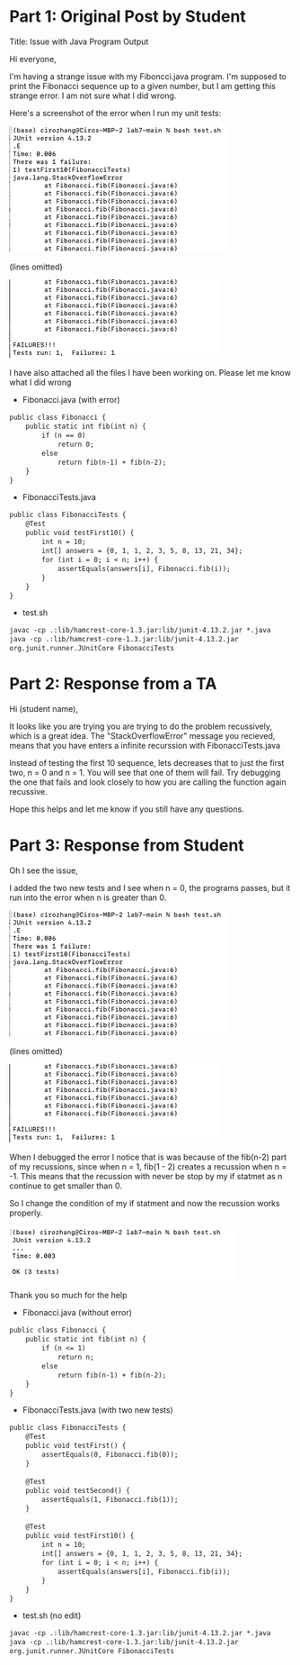 # Part 1: Original Post by Student

Title: Issue with Java Program Output

Hi everyone,

I'm having a strange issue with my Fiboncci.java program. I'm supposed to print the Fibonacci sequence up to a given number, but I am getting this strange error. I am not sure what I did wrong. 

Here's a screenshot of the error when I run my unit tests:

![Image](error1.png)

(lines omitted) 

![Image](error2.png)

I have also attached all the files I have been working on. Please let me know what I did wrong



* Fibonacci.java (with error)
```
public class Fibonacci {
    public static int fib(int n) {
        if (n == 0)
            return 0;
        else
            return fib(n-1) + fib(n-2);
    }
}
```

* FibonacciTests.java
```
public class FibonacciTests {
    @Test
    public void testFirst10() {
        int n = 10; 
	    int[] answers = {0, 1, 1, 2, 3, 5, 8, 13, 21, 34};
        for (int i = 0; i < n; i++) {
            assertEquals(answers[i], Fibonacci.fib(i));
        }
    }
}
```

* test.sh
```
javac -cp .:lib/hamcrest-core-1.3.jar:lib/junit-4.13.2.jar *.java
java -cp .:lib/hamcrest-core-1.3.jar:lib/junit-4.13.2.jar org.junit.runner.JUnitCore FibonacciTests
```

# Part 2: Response from a TA 

Hi (student name), 

It looks like you are trying you are trying to do the problem recussively, which is a great idea.
The "StackOverflowError" message you recieved, means that you have enters a infinite recurssion with FibonacciTests.java

Instead of testing the first 10 sequence, lets decreases that to just the first two, n = 0 and n = 1. 
You will see that one of them will fail. Try debugging the one that fails and look closely to how you are calling the function again recussive. 

Hope this helps and let me know if you still have any questions. 


# Part 3: Response from Student 

Oh I see the issue,

I added the two new tests and I see when n = 0, the programs passes, but it run into the error when n is greater than 0. 

![Image](error1.png)

(lines omitted) 

![Image](error2.png)

When I debugged the error I notice that is was because of the fib(n-2) part of my recussions, since when n = 1, fib(1 - 2) creates a recussion when n = -1. This means that the recussion with never be stop by my if statmet as n continue to get smaller than 0. 

So I change the condition of my if statment and now the recussion works properly. 

![Image](success.png)

Thank you so much for the help


* Fibonacci.java (without error)
```
public class Fibonacci {
    public static int fib(int n) {
        if (n <= 1)
            return n;
        else
            return fib(n-1) + fib(n-2);
    }
}
```

* FibonacciTests.java (with two new tests) 
```
public class FibonacciTests {
    @Test
    public void testFirst() {
        assertEquals(0, Fibonacci.fib(0));
    }

    @Test
    public void testSecond() {
        assertEquals(1, Fibonacci.fib(1));
    }

    @Test
    public void testFirst10() {
        int n = 10; 
	    int[] answers = {0, 1, 1, 2, 3, 5, 8, 13, 21, 34};
        for (int i = 0; i < n; i++) {
            assertEquals(answers[i], Fibonacci.fib(i));
        }
    }
}
```

* test.sh (no edit) 
```
javac -cp .:lib/hamcrest-core-1.3.jar:lib/junit-4.13.2.jar *.java
java -cp .:lib/hamcrest-core-1.3.jar:lib/junit-4.13.2.jar org.junit.runner.JUnitCore FibonacciTests
```

